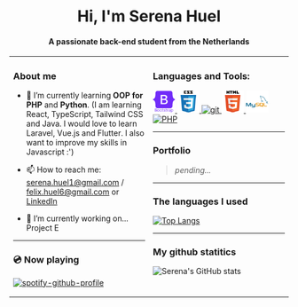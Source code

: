 
<h1 align="center">Hi, I'm Serena Huel </h1>
<h4 align="center"> A passionate back-end student from the Netherlands </h4>

<table align="center">
<tr>
<td width="50%" valign="top">
  
### About me
- 🌱 I’m currently learning **OOP for PHP** and **Python**. (I am learning React, TypeScript, Tailwind CSS and Java. I would love to learn Laravel, Vue.js and Flutter. I also want to improve my skills in Javascript :')
- 📫 How to reach me: serena.huel1@gmail.com / felix.huel6@gmail.com or 
<a href="https://www.linkedin.com/in/felix-huel-1407a8283" target="blank">LinkedIn</a>

- 🔭 I’m currently working on... Project E

---

### 💿 Now playing
[![spotify-github-profile](https://spotify-github-profile.kittinanx.com/api/view?uid=313hvrk7tpzadumr5udtqkuvxk2y&cover_image=true&theme=default&show_offline=true&background_color=121212&interchange=true&bar_color=f08cbc&bar_color_cover=false)](https://github.com/kittinan/spotify-github-profile)

</td

<tr>
<td width="50%" valign="top">
  
### Languages and Tools:
<p align="left"> <a href="https://getbootstrap.com" target="_blank" rel="noreferrer"> <img src="https://raw.githubusercontent.com/devicons/devicon/master/icons/bootstrap/bootstrap-plain-wordmark.svg" alt="bootstrap" width="40" height="40"/> </a> <a href="https://www.w3schools.com/css/" target="_blank" rel="noreferrer"> <img src="https://raw.githubusercontent.com/devicons/devicon/master/icons/css3/css3-original-wordmark.svg" alt="css3" width="40" height="40"/> </a> <a href="https://git-scm.com/" target="_blank" rel="noreferrer"> <img src="https://www.vectorlogo.zone/logos/git-scm/git-scm-icon.svg" alt="git" width="40" height="40"/> </a> <a href="https://www.w3.org/html/" target="_blank" rel="noreferrer"> <img src="https://raw.githubusercontent.com/devicons/devicon/master/icons/html5/html5-original-wordmark.svg" alt="html5" width="40" height="40"/> </a> <a href="https://www.mysql.com/" target="_blank" rel="noreferrer"> <img src="https://raw.githubusercontent.com/devicons/devicon/master/icons/mysql/mysql-original-wordmark.svg" alt="mysql" width="40" height="40"/> </a> <a href="https://www.php.net/" target="_blank" rel="noreferrer"> <img src="https://www.php.net/images/logos/new-php-logo.svg" alt="PHP" width="40" height=""40> </a> </p>

---


### Portfolio
> *pending...*

---

### The languages I used
[![Top Langs](https://github-readme-stats.vercel.app/api/top-langs/?username=s-huel&layout=compact)](https://github.com/s-huel/github-readme-stats)

---


### My github statitics
![Serena's GitHub stats](https://github-readme-stats.vercel.app/api?username=s-huel&show_icons=true&theme=swift)</br>


</td>
</tr>

</table>
